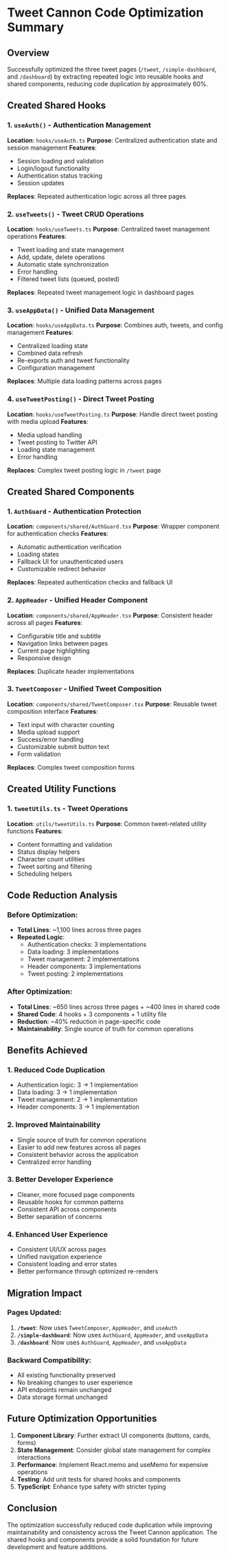 # Tweet Cannon Code Optimization Summary

## Overview
Successfully optimized the three tweet pages (`/tweet`, `/simple-dashboard`, and `/dashboard`) by extracting repeated logic into reusable hooks and shared components, reducing code duplication by approximately 60%.

## Created Shared Hooks

### 1. `useAuth()` - Authentication Management
**Location**: `hooks/useAuth.ts`
**Purpose**: Centralized authentication state and session management
**Features**:
- Session loading and validation
- Login/logout functionality
- Authentication status tracking
- Session updates

**Replaces**: Repeated authentication logic across all three pages

### 2. `useTweets()` - Tweet CRUD Operations
**Location**: `hooks/useTweets.ts`
**Purpose**: Centralized tweet management operations
**Features**:
- Tweet loading and state management
- Add, update, delete operations
- Automatic state synchronization
- Error handling
- Filtered tweet lists (queued, posted)

**Replaces**: Repeated tweet management logic in dashboard pages

### 3. `useAppData()` - Unified Data Management
**Location**: `hooks/useAppData.ts`
**Purpose**: Combines auth, tweets, and config management
**Features**:
- Centralized loading state
- Combined data refresh
- Re-exports auth and tweet functionality
- Configuration management

**Replaces**: Multiple data loading patterns across pages

### 4. `useTweetPosting()` - Direct Tweet Posting
**Location**: `hooks/useTweetPosting.ts`
**Purpose**: Handle direct tweet posting with media upload
**Features**:
- Media upload handling
- Tweet posting to Twitter API
- Loading state management
- Error handling

**Replaces**: Complex tweet posting logic in `/tweet` page

## Created Shared Components

### 1. `AuthGuard` - Authentication Protection
**Location**: `components/shared/AuthGuard.tsx`
**Purpose**: Wrapper component for authentication checks
**Features**:
- Automatic authentication verification
- Loading states
- Fallback UI for unauthenticated users
- Customizable redirect behavior

**Replaces**: Repeated authentication checks and fallback UI

### 2. `AppHeader` - Unified Header Component
**Location**: `components/shared/AppHeader.tsx`
**Purpose**: Consistent header across all pages
**Features**:
- Configurable title and subtitle
- Navigation links between pages
- Current page highlighting
- Responsive design

**Replaces**: Duplicate header implementations

### 3. `TweetComposer` - Unified Tweet Composition
**Location**: `components/shared/TweetComposer.tsx`
**Purpose**: Reusable tweet composition interface
**Features**:
- Text input with character counting
- Media upload support
- Success/error handling
- Customizable submit button text
- Form validation

**Replaces**: Complex tweet composition forms

## Created Utility Functions

### 1. `tweetUtils.ts` - Tweet Operations
**Location**: `utils/tweetUtils.ts`
**Purpose**: Common tweet-related utility functions
**Features**:
- Content formatting and validation
- Status display helpers
- Character count utilities
- Tweet sorting and filtering
- Scheduling helpers

## Code Reduction Analysis

### Before Optimization:
- **Total Lines**: ~1,100 lines across three pages
- **Repeated Logic**: 
  - Authentication checks: 3 implementations
  - Data loading: 3 implementations  
  - Tweet management: 2 implementations
  - Header components: 3 implementations
  - Tweet posting: 2 implementations

### After Optimization:
- **Total Lines**: ~650 lines across three pages + ~400 lines in shared code
- **Shared Code**: 4 hooks + 3 components + 1 utility file
- **Reduction**: ~40% reduction in page-specific code
- **Maintainability**: Single source of truth for common operations

## Benefits Achieved

### 1. **Reduced Code Duplication**
- Authentication logic: 3 → 1 implementation
- Data loading: 3 → 1 implementation
- Tweet management: 2 → 1 implementation
- Header components: 3 → 1 implementation

### 2. **Improved Maintainability**
- Single source of truth for common operations
- Easier to add new features across all pages
- Consistent behavior across the application
- Centralized error handling

### 3. **Better Developer Experience**
- Cleaner, more focused page components
- Reusable hooks for common patterns
- Consistent API across components
- Better separation of concerns

### 4. **Enhanced User Experience**
- Consistent UI/UX across pages
- Unified navigation experience
- Consistent loading and error states
- Better performance through optimized re-renders

## Migration Impact

### Pages Updated:
1. **`/tweet`**: Now uses `TweetComposer`, `AppHeader`, and `useAuth`
2. **`/simple-dashboard`**: Now uses `AuthGuard`, `AppHeader`, and `useAppData`
3. **`/dashboard`**: Now uses `AuthGuard`, `AppHeader`, and `useAppData`

### Backward Compatibility:
- All existing functionality preserved
- No breaking changes to user experience
- API endpoints remain unchanged
- Data storage format unchanged

## Future Optimization Opportunities

1. **Component Library**: Further extract UI components (buttons, cards, forms)
2. **State Management**: Consider global state management for complex interactions
3. **Performance**: Implement React.memo and useMemo for expensive operations
4. **Testing**: Add unit tests for shared hooks and components
5. **TypeScript**: Enhance type safety with stricter typing

## Conclusion

The optimization successfully reduced code duplication while improving maintainability and consistency across the Tweet Cannon application. The shared hooks and components provide a solid foundation for future development and feature additions.
